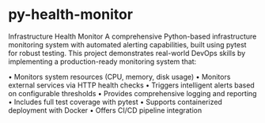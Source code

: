# py-health-monitor
Infrastructure Health Monitor
A comprehensive Python-based infrastructure monitoring system with automated alerting capabilities, built using pytest for robust testing.
This project demonstrates real-world DevOps skills by implementing a production-ready monitoring system that:

• Monitors system resources (CPU, memory, disk usage)
• Monitors external services via HTTP health checks
• Triggers intelligent alerts based on configurable thresholds
• Provides comprehensive logging and reporting
• Includes full test coverage with pytest
• Supports containerized deployment with Docker
• Offers CI/CD pipeline integration
